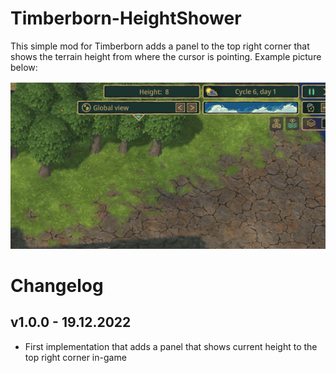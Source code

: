 # Timberborn-HeightShower
This simple mod for Timberborn adds a panel to the top right corner that shows the terrain height from where the cursor is pointing.
Example picture below:

![Example](https://raw.githubusercontent.com/hytonhan/Timberborn-HeightShower/master/.attachments/Example.PNG?raw=true)

# Changelog

## v1.0.0 - 19.12.2022
- First implementation that adds a panel that shows current height to the top right corner in-game